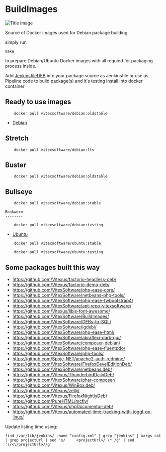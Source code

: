 # BuildImages

![Title image](build-images.svg?raw=truue)

Source of Docker images used for Debian package building

simply run

```shell
make
```

to prepare Debian/Ubuntu Docker images with all requied for packaging process inside.

Add [JenkinsfileDEB](JenkinsfileDEB) into your package source as Jenkinsfile or use as Pipeline code to build package(s) and it's
testing install into docker container

Ready to use images
-------------------

```shell
    docker pull vitexsoftware/debian:oldstable
```

* [Debian](https://hub.docker.com/r/vitexsoftware/debian/tags?page=1&ordering=last_updated)

Stretch
-------

```shell
    docker pull vitexsoftware/debian:lts
```

Buster
------
```shell
    docker pull vitexsoftware/debian:oldstable
```

Bullseye
--------


```shell
    docker pull vitexsoftware/debian:stable
```

	Bookworm
	--------


```shell
    docker pull vitexsoftware/debian:testing
```

* [Ubuntu](https://hub.docker.com/r/vitexsoftware/ubuntu/tags?page=1&ordering=last_updated)

```shell
    docker pull vitexsoftware/ubuntu:stable
```

```shell
    docker pull vitexsoftware/ubuntu:testing
```

Some packages built this way
----------------------------

* https://github.com/Vitexus/factorio-headless-deb/
* https://github.com/Vitexus/factorio-demo-deb/
* https://github.com/VitexSoftware/php-ease-core/
* https://github.com/VitexSoftware/netbeans-php-tools/
* https://github.com/VitexSoftware/php-ease-twbootstrap4/
* https://github.com/VitexSoftware/apt-repo-vitexsoftware/
* https://github.com/Vitexus/libjs-font-awesome/
* https://github.com/VitexSoftware/BuildImages/
* https://github.com/VitexSoftware/DEBs-to-SQL/
* https://github.com/VitexSoftware/igdebi/
* https://github.com/VitexSoftware/php-ease-html/
* https://github.com/VitexSoftware/abraflexi-dark-gui/
* https://github.com/VitexSoftware/composer-debian/
* https://github.com/VitexSoftware/php-ease-fluentpdo/
* https://github.com/VitexSoftware/php-tools/
* https://github.com/Spoje-NET/apache2-auth-redmine/
* https://github.com/VitexSoftware/FirefoxDevelEditionDeb/
* https://github.com/VitexSoftware/netbeans.deb/
* https://github.com/Vitexus/ThunderbirdDailyDeb/
* https://github.com/VitexSoftware/phar-composer/
* https://github.com/Vitexus/WinBox.deb/
* https://github.com/Vitexus/zellij/
* https://github.com/Vitexus/FirefoxNightlyDeb/
* https://github.com/PureHTML/mcfly/
* https://github.com/Vitexus/phpDocumentor-deb/
* https://github.com/Vitexus/automated-time-tracking-with-toggl-on-linux/

Update listing time using:

```shell
find /var/lib/jenkins/ -name "config.xml" | grep "jenkins" | xargs cat | grep projectUrl | sed 's/     <projectUrl>/ \* /g' | sed 's/<\/projectUrl>//g'
```
